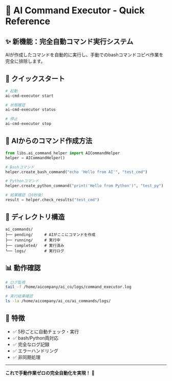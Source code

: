 # 🤖 AI Command Executor - Quick Reference

## ✨ 新機能：完全自動コマンド実行システム

AIが作成したコマンドを自動的に実行し、手動でのbashコマンドコピペ作業を完全に排除します。

## 🚀 クイックスタート

```bash
# 起動
ai-cmd-executor start

# 状態確認
ai-cmd-executor status

# 停止
ai-cmd-executor stop
```

## 📝 AIからのコマンド作成方法

```python
from libs.ai_command_helper import AICommandHelper
helper = AICommandHelper()

# Bashコマンド
helper.create_bash_command("echo 'Hello from AI'", "test_cmd")

# Pythonコマンド  
helper.create_python_command("print('Hello from Python')", "test_py")

# 結果確認（10秒後）
result = helper.check_results("test_cmd")
```

## 📁 ディレクトリ構造

```
ai_commands/
├── pending/     # AIがここにコマンドを作成
├── running/     # 実行中
├── completed/   # 実行済み
└── logs/        # 実行ログ
```

## 📊 動作確認

```bash
# ログ監視
tail -f /home/aicompany/ai_co/logs/command_executor.log

# 実行結果確認
ls -la /home/aicompany/ai_co/ai_commands/logs/
```

## 🎯 特徴

- ✅ 5秒ごとに自動チェック・実行
- ✅ bash/Python両対応
- ✅ 完全なログ記録
- ✅ エラーハンドリング
- ✅ 非同期処理

---

**これで手動作業ゼロの完全自動化を実現！** 🚀